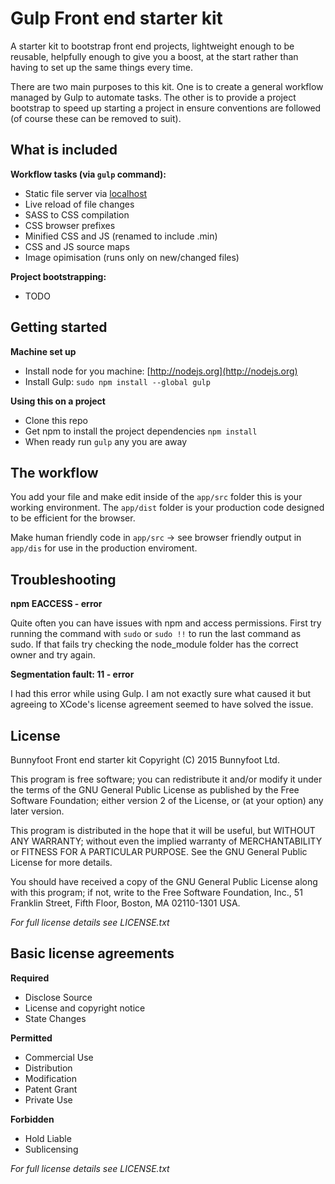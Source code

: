 Gulp Front end starter kit
=======

A starter kit to bootstrap front end projects, lightweight enough to be reusable, helpfully enough to give you a boost, at the start rather than having to set up the same things every time. 

There are two main purposes to this kit. One is to create a general workflow managed by Gulp to automate tasks. The other is to provide a project bootstrap to speed up starting a project in ensure conventions are followed (of course these can be removed to suit).

What is included
-----------

**Workflow tasks (via `gulp` command):**
 * Static file server via [localhost](http://localhost:3000)
 * Live reload of file changes
 * SASS to CSS compilation
 * CSS browser prefixes
 * Minified CSS and JS (renamed to include .min)
 * CSS and JS source maps
 * Image opimisation (runs only on new/changed files)

**Project bootstrapping:**
 * TODO

Getting started
-----------

 **Machine set up**
 * Install node for you machine: [http://nodejs.org](http://nodejs.org)
 * Install Gulp: `sudo npm install --global gulp`

 **Using this on a project**
 * Clone this repo
 * Get npm to install the project dependencies `npm install`
 * When ready run `gulp` any you are away

The workflow
-----------

You add your file and make edit inside of the `app/src` folder this is your working environment. The `app/dist` folder is your production code designed to be efficient for the browser.

Make human friendly code in `app/src` -> see browser friendly output in `app/dis` for use in the production enviroment.

Troubleshooting
-----------

**npm EACCESS - error**

Quite often you can have issues with npm and access permissions. First try running the command with `sudo` or `sudo !!` to run the last command as sudo. If that fails try checking the node_module folder has the correct owner and try again.

**Segmentation fault: 11 - error**

I had this error while using Gulp. I am not exactly sure what caused it but agreeing to XCode's license agreement seemed to have solved the issue.

License
-----------
  
Bunnyfoot Front end starter kit
Copyright (C) 2015 Bunnyfoot Ltd.

This program is free software; you can redistribute it and/or modify
it under the terms of the GNU General Public License as published by
the Free Software Foundation; either version 2 of the License, or
(at your option) any later version.

This program is distributed in the hope that it will be useful,
but WITHOUT ANY WARRANTY; without even the implied warranty of
MERCHANTABILITY or FITNESS FOR A PARTICULAR PURPOSE.  See the
GNU General Public License for more details.

You should have received a copy of the GNU General Public License along
with this program; if not, write to the Free Software Foundation, Inc.,
51 Franklin Street, Fifth Floor, Boston, MA 02110-1301 USA.

*For full license details see LICENSE.txt*

Basic license agreements
-----------

**Required**

* Disclose Source
* License and copyright notice
* State Changes

**Permitted**

* Commercial Use
* Distribution
* Modification
* Patent Grant
* Private Use

**Forbidden**

* Hold Liable
* Sublicensing

*For full license details see LICENSE.txt*


